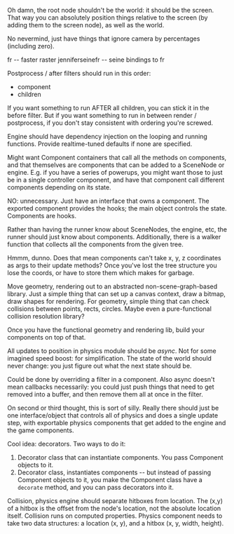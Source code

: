 Oh damn, the root node shouldn't be the world: it should be the screen. That
way you can absolutely position things relative to the screen (by adding them
to the screen node), as well as the world.

No nevermind, just have things that ignore camera by percentages (including
zero).

fr -- faster raster
jenniferseinefr -- seine bindings to fr

Postprocess / after filters should run in this order:

* component
* children

If you want something to run AFTER all children, you can stick it in the before
filter. But if you want something to run in between render / postprocess, if
you don't stay consistent with ordering you're screwed.


Engine should have dependency injection on the looping and running functions.
Provide realtime-tuned defaults if none are specified.


Might want Component containers that call all the methods on components, and
that themselves are components that can be added to a SceneNode or engine. E.g.
if you have a series of powerups, you might want those to just be in a single
controller component, and have that component call different components
depending on its state.

NO: unnecessary. Just have an interface that owns a component. The exported
component provides the hooks; the main object controls the state. Components
are hooks.


Rather than having the runner know about SceneNodes, the engine, etc, the
runner should just know about components. Additionally, there is a walker
function that collects all the components from the given tree.

Hmmm, dunno. Does that mean components can't take x, y, z coordinates as args
to their update methods? Once you've lost the tree structure you lose the
coords, or have to store them which makes for garbage.


Move geometry, rendering out to an abstracted non-scene-graph-based library.
Just a simple thing that can set up a canvas context, draw a bitmap, draw
shapes for rendering. For geometry, simple thing that can check collisions
between points, rects, circles. Maybe even a pure-functional collision
resolution library?

Once you have the functional geometry and rendering lib, build your components
on top of that.


All updates to position in physics module should be *async*. Not for some
imagined speed boost: for simplification. The state of the world should never
change: you just figure out what the next state should be.

Could be done by overriding a filter in a component. Also async doesn't mean
callbacks necessarily: you could just push things that need to get removed into
a buffer, and then remove them all at once in the filter.

On second or third thought, this is sort of silly. Really there should just be
one interface/object that controls all of physics and does a single update
step, with exportable physics components that get added to the engine and the
game components.


Cool idea: decorators. Two ways to do it:

1. Decorator class that can instantiate components. You pass Component objects
   to it.
2. Decorator class, instantiates components -- but instead of passing Component
   objects to it, you make the Component class have a `decorate` method, and
   you can pass decorators into it.


Collision, physics engine should separate hitboxes from location. The (x,y) of
a hitbox is the offset from the node's location, not the absolute location
itself. Collision runs on computed properties. Physics component needs to take
two data structures: a location (x, y), and a hitbox (x, y, width, height).
